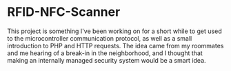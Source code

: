 # RFID-NFC-Scanner

This project is something I've been working on for a short while to get used to the microcontroller communication protocol, as well as a small introduction to PHP and HTTP requests. The idea came from my roommates and me hearing of a break-in in the neighborhood, and I thought that making an internally managed security system would be a smart idea.
